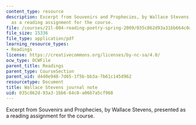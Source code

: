 ```yaml
---
content_type: resource
description: Excerpt from Souvenirs and Prophecies, by Wallace Stevens, presented
  as a reading assignment for the course.
file: /courses/21l-004-reading-poetry-spring-2009/035c862d93a31bb664c0a06b7a5cf968_MIT21l004s09read04stevens.pdf
file_size: 15336
file_type: application/pdf
learning_resource_types:
- Readings
license: https://creativecommons.org/licenses/by-nc-sa/4.0/
ocw_type: OCWFile
parent_title: Readings
parent_type: CourseSection
parent_uid: d440e948-7d65-1f5b-bb3a-7b61c145d962
resourcetype: Document
title: Wallace Stevens journal note
uid: 035c862d-93a3-1bb6-64c0-a06b7a5cf968
---
```

Excerpt from Souvenirs and Prophecies, by Wallace Stevens, presented as a reading assignment for the course.